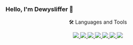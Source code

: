 ### Hello, I'm Dewysliffer 👋


<p align="center">🛠️ Languages and Tools</p>
<p align="center">
  <a href="https://skillicons.dev">
    <img src="https://skillicons.dev/icons?i=html,css,js,vue,vite,express,nodejs,npm,webpack&theme=light" />
    <img src="https://skillicons.dev/icons?i=react,nextjs,typescript,supabase" />
    <img src="https://skillicons.dev/icons?i=java,spring,maven,mysql,mongodb,linux,redis,nginx&theme=light" />
    <img src="https://skillicons.dev/icons?i=kotlin,androidstudio,gradle,sqlite" />
    <img src="https://skillicons.dev/icons?i=go,docker" />
    <img src="https://skillicons.dev/icons?i=python,anaconda,scikitlearn,pytorch,tensorflow,opencv,latex&theme=light" />
    <img src="https://skillicons.dev/icons?i=lua,robloxstudio,discord&theme=light" />
  </a>
</p>

